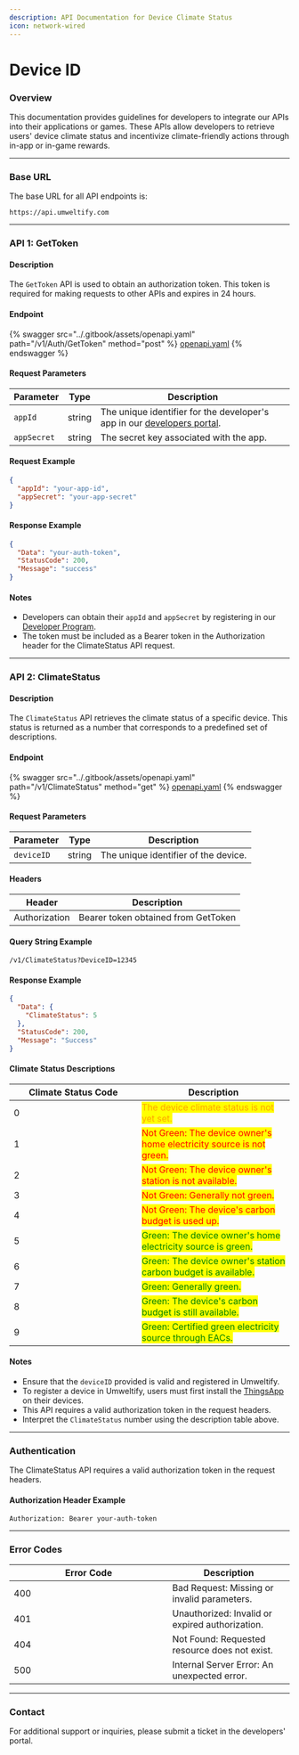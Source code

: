```yaml
---
description: API Documentation for Device Climate Status
icon: network-wired
---
```


# Device ID

### Overview

This documentation provides guidelines for developers to integrate our APIs into their applications or games. These APIs allow developers to retrieve users' device climate status and incentivize climate-friendly actions through in-app or in-game rewards.

***

### Base URL&#x20;

The base URL for all API endpoints is:

`https://api.umweltify.com`&#x20;

***

### API 1: **GetToken**

#### Description

The `GetToken` API is used to obtain an authorization token. This token is required for making requests to other APIs and expires in 24 hours.

#### Endpoint

{% swagger src="../.gitbook/assets/openapi.yaml" path="/v1/Auth/GetToken" method="post" %}
[openapi.yaml](../.gitbook/assets/openapi.yaml)
{% endswagger %}

#### Request Parameters

| Parameter   | Type   | Description                                                                                                 |
| ----------- | ------ | ----------------------------------------------------------------------------------------------------------- |
| `appId`     | string | The unique identifier for the developer's app in our [developers portal](https://developers.umweltify.com). |
| `appSecret` | string | The secret key associated with the app.                                                                     |

#### Request Example

```json
{
  "appId": "your-app-id",
  "appSecret": "your-app-secret"
}
```

#### Response Example

```json
{
  "Data": "your-auth-token",
  "StatusCode": 200,
  "Message": "success"
}
```

#### Notes

* Developers can obtain their `appId` and `appSecret` by registering in our [Developer Program](https://developers.umweltify.com).
* The token must be included as a Bearer token in the Authorization header for the ClimateStatus API request.

***

### API 2: **ClimateStatus**

#### Description

The `ClimateStatus` API retrieves the climate status of a specific device. This status is returned as a number that corresponds to a predefined set of descriptions.

#### Endpoint

{% swagger src="../.gitbook/assets/openapi.yaml" path="/v1/ClimateStatus" method="get" %}
[openapi.yaml](../.gitbook/assets/openapi.yaml)
{% endswagger %}

#### Request Parameters

| Parameter  | Type   | Description                          |
| ---------- | ------ | ------------------------------------ |
| `deviceID` | string | The unique identifier of the device. |

#### Headers

| Header        | Description                         |
| ------------- | ----------------------------------- |
| Authorization | Bearer token obtained from GetToken |

#### Query String Example

```
/v1/ClimateStatus?DeviceID=12345
```

#### Response Example

```json
{
  "Data": {
    "ClimateStatus": 5
  },
  "StatusCode": 200,
  "Message": "Success"
}
```

#### Climate Status Descriptions

<table><thead><tr><th width="214">Climate Status Code</th><th>Description</th></tr></thead><tbody><tr><td>0</td><td><mark style="color:orange;">The device climate status is not yet set.</mark></td></tr><tr><td>1</td><td><mark style="color:red;">Not Green: The device owner's home electricity source is not green.</mark></td></tr><tr><td>2</td><td><mark style="color:red;">Not Green: The device owner's station is not available.</mark></td></tr><tr><td>3</td><td><mark style="color:red;">Not Green: Generally not green.</mark></td></tr><tr><td>4</td><td><mark style="color:red;">Not Green: The device's carbon budget is used up.</mark></td></tr><tr><td>5</td><td><mark style="color:green;">Green: The device owner's home electricity source is green.</mark></td></tr><tr><td>6</td><td><mark style="color:green;">Green: The device owner's station carbon budget is available.</mark></td></tr><tr><td>7</td><td><mark style="color:green;">Green: Generally green.</mark></td></tr><tr><td>8</td><td><mark style="color:green;">Green: The device's carbon budget is still available.</mark></td></tr><tr><td>9</td><td><mark style="color:green;">Green: Certified green electricity source through EACs.</mark></td></tr></tbody></table>

#### Notes

* Ensure that the `deviceID` provided is valid and registered in Umweltify.
* To register a device in Umweltify, users must first install the [ThingsApp](https://climatein.umweltify.com/thingsapp) on their devices.
* This API requires a valid authorization token in the request headers.
* Interpret the `ClimateStatus` number using the description table above.

***

### Authentication

The ClimateStatus API requires a valid authorization token in the request headers.

#### Authorization Header Example

```
Authorization: Bearer your-auth-token
```

***

### Error Codes

<table><thead><tr><th width="269">Error Code</th><th>Description</th></tr></thead><tbody><tr><td>400</td><td>Bad Request: Missing or invalid parameters.</td></tr><tr><td>401</td><td>Unauthorized: Invalid or expired authorization.</td></tr><tr><td>404</td><td>Not Found: Requested resource does not exist.</td></tr><tr><td>500</td><td>Internal Server Error: An unexpected error.</td></tr></tbody></table>

***

### Contact

For additional support or inquiries, please submit a ticket in the developers' portal.
